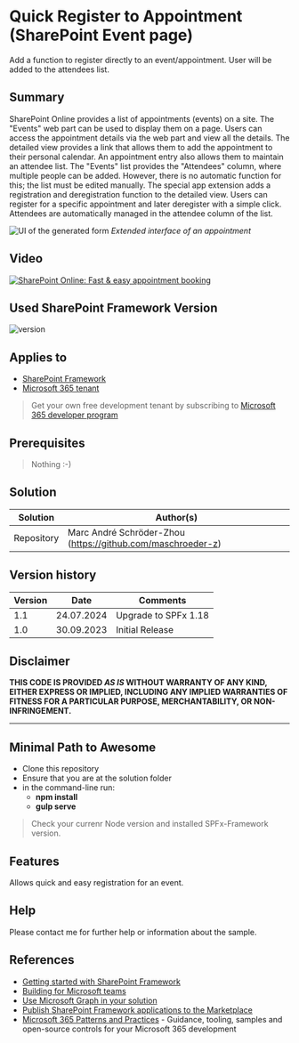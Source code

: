 # Quick Register to Appointment (SharePoint Event page)
Add a function to register directly to an event/appointment. User will be added to the attendees list.

## Summary
SharePoint Online provides a list of appointments (events) on a site. The "Events" web part can be used to display them on a page. Users can access the appointment details via the web part and view all the details. The detailed view provides a link that allows them to add the appointment to their personal calendar. An appointment entry also allows them to maintain an attendee list. The "Events" list provides the "Attendees" column, where multiple people can be added. However, there is no automatic function for this; the list must be edited manually.
The special app extension adds a registration and deregistration function to the detailed view. Users can register for a specific appointment and later deregister with a simple click. Attendees are automatically managed in the attendee column of the list.

![UI of the generated form](https://www.dev-sky.net/img/apps/fastregisterappointment.png)
*Extended interface of an appointment*

## Video
[![SharePoint Online: Fast & easy appointment booking](https://img.youtube.com/vi/_-aTpJPXRdA/hqdefault.jpg)](https://youtu.be/_-aTpJPXRdA)

## Used SharePoint Framework Version
![version](https://img.shields.io/badge/version-1.18-green.svg)

## Applies to

- [SharePoint Framework](https://aka.ms/spfx)
- [Microsoft 365 tenant](https://docs.microsoft.com/en-us/sharepoint/dev/spfx/set-up-your-developer-tenant)

> Get your own free development tenant by subscribing to [Microsoft 365 developer program](http://aka.ms/o365devprogram)

## Prerequisites

> Nothing :-)

## Solution

| Solution    | Author(s)                                                   |
| ----------- | ----------------------------------------------------------- |
| Repository  | Marc André Schröder-Zhou (https://github.com/maschroeder-z) |

## Version history

| Version | Date             | Comments                |
| ------- | ---------------- | ----------------------- |
| 1.1     | 24.07.2024       | Upgrade to SPFx 1.18    |
| 1.0     | 30.09.2023       | Initial Release         |

## Disclaimer

**THIS CODE IS PROVIDED _AS IS_ WITHOUT WARRANTY OF ANY KIND, EITHER EXPRESS OR IMPLIED, INCLUDING ANY IMPLIED WARRANTIES OF FITNESS FOR A PARTICULAR PURPOSE, MERCHANTABILITY, OR NON-INFRINGEMENT.**

---

## Minimal Path to Awesome

- Clone this repository
- Ensure that you are at the solution folder
- in the command-line run:
  - **npm install**
  - **gulp serve**

> Check your currenr Node version and installed SPFx-Framework version.

## Features
Allows quick and easy registration for an event.

## Help
Please contact me for further help or information about the sample.

## References

- [Getting started with SharePoint Framework](https://docs.microsoft.com/en-us/sharepoint/dev/spfx/set-up-your-developer-tenant)
- [Building for Microsoft teams](https://docs.microsoft.com/en-us/sharepoint/dev/spfx/build-for-teams-overview)
- [Use Microsoft Graph in your solution](https://docs.microsoft.com/en-us/sharepoint/dev/spfx/web-parts/get-started/using-microsoft-graph-apis)
- [Publish SharePoint Framework applications to the Marketplace](https://docs.microsoft.com/en-us/sharepoint/dev/spfx/publish-to-marketplace-overview)
- [Microsoft 365 Patterns and Practices](https://aka.ms/m365pnp) - Guidance, tooling, samples and open-source controls for your Microsoft 365 development
